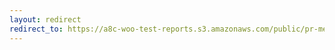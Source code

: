 ```yaml
---
layout: redirect
redirect_to: https://a8c-woo-test-reports.s3.amazonaws.com/public/pr-merge/37513/api/index.html
---
```

